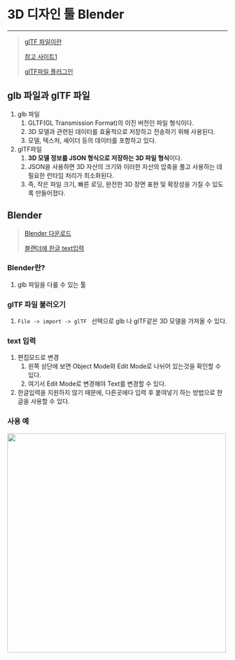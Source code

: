 # 3D 디자인 툴  Blender

---

>[glTF 파일이란](https://docs.fileformat.com/ko/3d/gltf/)
>
>[참고 사이트1](https://blog.naver.com/js_kimmin/222320198387)
>
>[glTF파일 플러그인](https://github.com/ksons/gltf-blender-importer?tab=readme-ov-file)

## glb 파일과 glTF 파일 

1. glb 파일 
   1.  GLTF(GL Transmission Format)의 이진 버전인 파일 형식이다. 
   2. 3D 모델과 관련된 데이터를 효율적으로 저장하고 전송하기 위해 사용된다. 
   3. 모델, 텍스처, 셰이더 등의 데이터를 포함하고 있다. 
2. glTF파일 
   1. **3D 모델 정보를 JSON 형식으로 저장하는 3D 파일 형식**이다.
   2. JSON을 사용하면 3D 자산의 크기와 이러한 자산의 압축을 풀고 사용하는 데 필요한 런타임 처리가 최소화된다. 
   3. 즉, 작은 파일 크기, 빠른 로딩, 완전한 3D 장면 표현 및 확장성을 가질 수 있도록 만들어졌다. 

## Blender 

>[Blender 다운로드](https://www.blender.org/download/)
>
>[블랜더에 한글 text입력](https://blog.naver.com/js_kimmin/222324548031)

### Blender란? 

1. glb 파일을 다룰 수 있는 툴

### glTF 파일 불러오기 

1. `File -> import -> glTF ` 선택으로 glb 나 glTF같은 3D 모델을 가져올 수 있다. 

### text 입력

1. 편집모드로 변경
   1. 왼쪽 상단에 보면 Object Mode와 Edit Mode로 나뉘어 있는것을 확인할 수 있다. 
   2. 여기서 Edit Mode로 변경해야 Text를 변경할 수 있다. 
2. 한글입력을 지원하지 않기 때문에, 다른곳에다 입력 후 붙여넣기 하는 방법으로 한글을 사용할 수 있다. 

### 사용 예

<img src="./images/blender한글입력.png" width="500">


